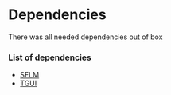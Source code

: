 # Dependencies

There was all needed dependencies out of box

### List of dependencies
- [SFLM](https://github.com/SFML/SFML)
- [TGUI](https://github.com/texus/TGUI)
